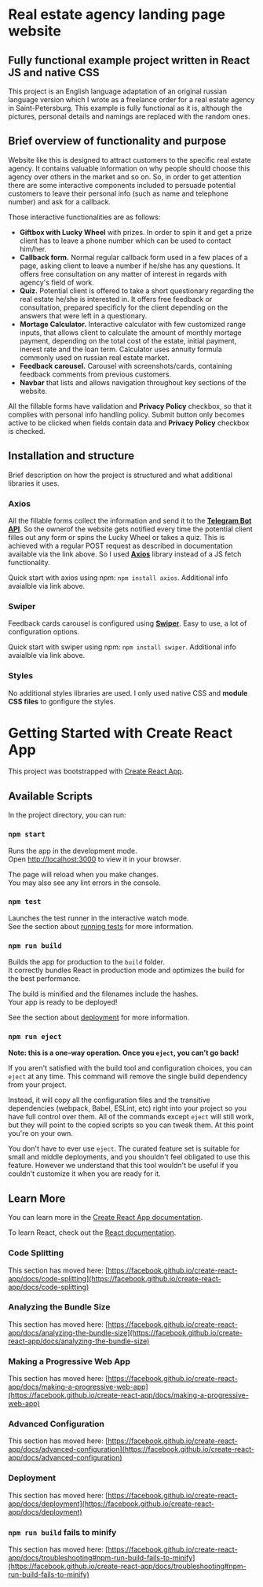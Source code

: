 # Real estate agency landing page website

## Fully functional example project written in React JS and native CSS

This project is an English language adaptation of an original russian language version which I wrote as a freelance order for a real estate agency in Saint-Petersburg. This example is fully functional as it is, although the pictures, personal details and namings are replaced with the random ones.

## Brief overview of functionality and purpose

Website like this is designed to attract customers to the specific real estate agency. It contains valuable information on why people should choose this agency over others in the market and so on. So, in order to get attention there are some interactive components included to persuade potential customers to leave their personal info (such as name and telephone number) and ask for a callback. 

Those interactive functionalities are as follows:

* **Giftbox with Lucky Wheel** with prizes. In order to spin it and get a prize client has to leave a phone number which can be used to contact him/her.
* **Callback form.** Normal regular callback form used in a few places of a page, asking client to leave a number if he/she has any questions. It offers free consultation on any matter of interest in regards with agency's field of work.
* **Quiz.** Potential client is offered to take a short questionary regarding the real estate he/she is interested in. It offers free feedback or consultation, prepared specificly for the client depending on the answers that were left in a questionary.
* **Mortage Calculator.** Interactive calculator with few customized range inputs, that allows client to calculate the amount of monthly mortage payment, depending on the total cost of the estate, initial payment, inerest rate and the loan term. Calculator uses annuity formula commonly used on russian real estate market.
* **Feedback carousel.** Carousel with screenshots/cards, containing feedback comments from previous customers.
* **Navbar** that lists and allows navigation throughout key sections of the website.

All the fillable forms have validation and **Privacy Policy** checkbox, so that it complies with personal info handling policy. Submit button only becomes active to be clicked when fields contain data and **Privacy Policy** checkbox is checked.

## Installation and structure

Brief description on how the project is structured and what additional libraries it uses.

### Axios
All the fillable forms collect the information and send it to the **[Telegram Bot API](https://core.telegram.org/bots/api)**.
So the ownerof the website gets notified every time the potential client filles out any form or spins the Lucky Wheel or takes a quiz. This is achieved with a regular POST request as described in documentation available via the link above. So I used **[Axios](https://axios-http.com/docs/intro)** library instead of a JS fetch functionality.

Quick start with axios using npm: `npm install axios`. Additional info avaialble via link above.

### Swiper
Feedback cards carousel is configured using **[Swiper](https://swiperjs.com/react)**. Easy to use, a lot of configuration options.

Quick start with swiper using npm: `npm install swiper`. Additional info avaialble via link above.

### Styles
No additional styles libraries are used. I only used native CSS and **module CSS files** to gonfigure the styles.

# Getting Started with Create React App

This project was bootstrapped with [Create React App](https://github.com/facebook/create-react-app).

## Available Scripts

In the project directory, you can run:

### `npm start`

Runs the app in the development mode.\
Open [http://localhost:3000](http://localhost:3000) to view it in your browser.

The page will reload when you make changes.\
You may also see any lint errors in the console.

### `npm test`

Launches the test runner in the interactive watch mode.\
See the section about [running tests](https://facebook.github.io/create-react-app/docs/running-tests) for more information.

### `npm run build`

Builds the app for production to the `build` folder.\
It correctly bundles React in production mode and optimizes the build for the best performance.

The build is minified and the filenames include the hashes.\
Your app is ready to be deployed!

See the section about [deployment](https://facebook.github.io/create-react-app/docs/deployment) for more information.

### `npm run eject`

**Note: this is a one-way operation. Once you `eject`, you can't go back!**

If you aren't satisfied with the build tool and configuration choices, you can `eject` at any time. This command will remove the single build dependency from your project.

Instead, it will copy all the configuration files and the transitive dependencies (webpack, Babel, ESLint, etc) right into your project so you have full control over them. All of the commands except `eject` will still work, but they will point to the copied scripts so you can tweak them. At this point you're on your own.

You don't have to ever use `eject`. The curated feature set is suitable for small and middle deployments, and you shouldn't feel obligated to use this feature. However we understand that this tool wouldn't be useful if you couldn't customize it when you are ready for it.

## Learn More

You can learn more in the [Create React App documentation](https://facebook.github.io/create-react-app/docs/getting-started).

To learn React, check out the [React documentation](https://reactjs.org/).

### Code Splitting

This section has moved here: [https://facebook.github.io/create-react-app/docs/code-splitting](https://facebook.github.io/create-react-app/docs/code-splitting)

### Analyzing the Bundle Size

This section has moved here: [https://facebook.github.io/create-react-app/docs/analyzing-the-bundle-size](https://facebook.github.io/create-react-app/docs/analyzing-the-bundle-size)

### Making a Progressive Web App

This section has moved here: [https://facebook.github.io/create-react-app/docs/making-a-progressive-web-app](https://facebook.github.io/create-react-app/docs/making-a-progressive-web-app)

### Advanced Configuration

This section has moved here: [https://facebook.github.io/create-react-app/docs/advanced-configuration](https://facebook.github.io/create-react-app/docs/advanced-configuration)

### Deployment

This section has moved here: [https://facebook.github.io/create-react-app/docs/deployment](https://facebook.github.io/create-react-app/docs/deployment)

### `npm run build` fails to minify

This section has moved here: [https://facebook.github.io/create-react-app/docs/troubleshooting#npm-run-build-fails-to-minify](https://facebook.github.io/create-react-app/docs/troubleshooting#npm-run-build-fails-to-minify)
